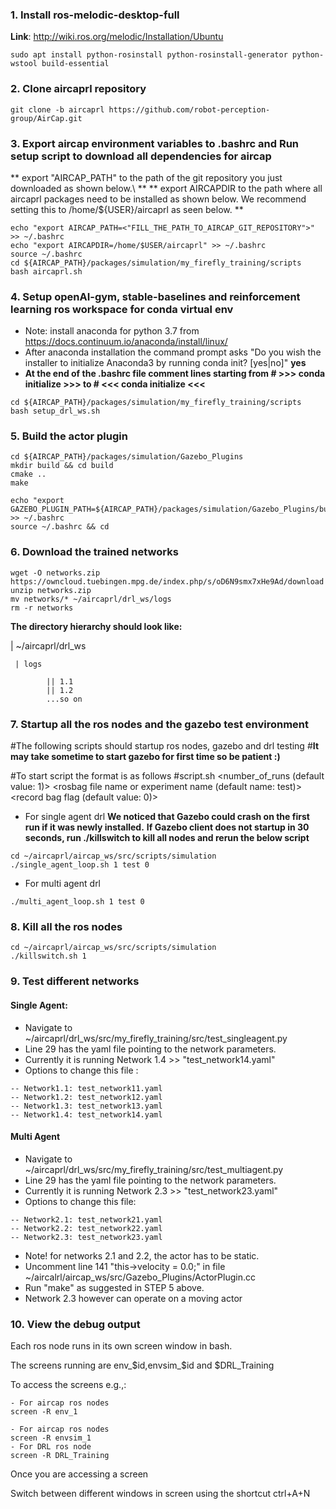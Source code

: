

### 1. Install ros-melodic-desktop-full
**Link**:
http://wiki.ros.org/melodic/Installation/Ubuntu
```
sudo apt install python-rosinstall python-rosinstall-generator python-wstool build-essential
```

### 2. Clone aircaprl repository
```
git clone -b aircaprl https://github.com/robot-perception-group/AirCap.git
```

### 3. Export aircap environment variables to .bashrc and Run setup script to download all dependencies for aircap
** export "AIRCAP_PATH" to the path of the git repository you just downloaded as shown below.\ **
** export AIRCAPDIR to the path where all aircaprl packages need to be installed as shown below. We recommend setting this to  /home/${USER}/aircaprl as seen below. **
```
echo "export AIRCAP_PATH=<"FILL_THE_PATH_TO_AIRCAP_GIT_REPOSITORY">" >> ~/.bashrc
echo "export AIRCAPDIR=/home/$USER/aircaprl" >> ~/.bashrc
source ~/.bashrc
cd ${AIRCAP_PATH}/packages/simulation/my_firefly_training/scripts
bash aircaprl.sh
```

### 4. Setup openAI-gym, stable-baselines and reinforcement learning ros workspace for conda virtual env
- Note: install anaconda for python 3.7 from https://docs.continuum.io/anaconda/install/linux/ 
- After anaconda installation the command prompt asks "Do you wish the installer to initialize Anaconda3 by running conda init? [yes|no]" **yes**
- **At the end of the .bashrc file comment lines starting from # >>> conda initialize >>> to # <<< conda initialize <<<**

```
cd ${AIRCAP_PATH}/packages/simulation/my_firefly_training/scripts
bash setup_drl_ws.sh
```

### 5. Build the actor plugin
```
cd ${AIRCAP_PATH}/packages/simulation/Gazebo_Plugins
mkdir build && cd build
cmake ..
make 
```
```
echo "export GAZEBO_PLUGIN_PATH=${AIRCAP_PATH}/packages/simulation/Gazebo_Plugins/build" >> ~/.bashrc
source ~/.bashrc && cd
```

### 6. Download the trained networks
```
wget -O networks.zip https://owncloud.tuebingen.mpg.de/index.php/s/oD6N9smx7xHe9Ad/download
unzip networks.zip
mv networks/* ~/aircaprl/drl_ws/logs
rm -r networks
```

**The directory hierarchy should look like:**

| ~/aircaprl/drl_ws 

     | logs

            || 1.1
            || 1.2
            ...so on
  

### 7. Startup all the ros nodes and the gazebo test environment

#The following scripts should startup ros nodes, gazebo and drl testing
#**It may take sometime to start gazebo for first time so be patient :)** 


#To start script the format is as follows
#script.sh  <number_of_runs (default value: 1)> <rosbag file name or experiment name (default name: test)> <record bag flag (default value: 0)>
- For single agent drl
**We noticed that Gazebo could crash on the first run if it was newly installed.**
**If Gazebo client does not startup in 30 seconds, run ./killswitch to kill all nodes and rerun the below script**
```
cd ~/aircaprl/aircap_ws/src/scripts/simulation
./single_agent_loop.sh 1 test 0
```

- For multi agent drl
```
./multi_agent_loop.sh 1 test 0
```


### 8. Kill all the ros nodes
```
cd ~/aircaprl/aircap_ws/src/scripts/simulation
./killswitch.sh 1
```

### 9. Test different networks
#### Single Agent:

- Navigate to ~/aircaprl/drl_ws/src/my_firefly_training/src/test_singleagent.py
- Line 29 has the yaml file pointing to the network parameters. 
- Currently it is running Network 1.4 >> "test_network14.yaml"
- Options to change this file :
```
-- Network1.1: test_network11.yaml
-- Network1.2: test_network12.yaml
-- Network1.3: test_network13.yaml
-- Network1.4: test_network14.yaml
```

#### Multi Agent
- Navigate to ~/aircaprl/drl_ws/src/my_firefly_training/src/test_multiagent.py
- Line 29 has the yaml file pointing to the network parameters. 
- Currently it is running Network 2.3 >> "test_network23.yaml"
- Options to change this file:
```
-- Network2.1: test_network21.yaml
-- Network2.2: test_network22.yaml
-- Network2.3: test_network23.yaml
```
- Note! for networks 2.1 and 2.2, the actor has to be static. 
- Uncomment line 141 "this->velocity  = 0.0;" in file ~/aircalrl/aircap_ws/src/Gazebo_Plugins/ActorPlugin.cc
- Run "make" as suggested in STEP 5 above. 
- Network 2.3 however can operate on a moving actor


### 10. View the debug output 
Each ros node runs in its own screen window in bash.

The screens running are env_$id,envsim_$id and $DRL_Training

To access the screens e.g.,:
```
- For aircap ros nodes
screen -R env_1

- For aircap ros nodes
screen -R envsim_1
- For DRL ros node
screen -R DRL_Training
```

Once you are accessing a screen

Switch between different windows in screen using the shortcut ctrl+A+N
